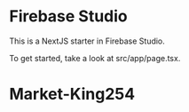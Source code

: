 # Firebase Studio

This is a NextJS starter in Firebase Studio.

To get started, take a look at src/app/page.tsx.
# Market-King254
